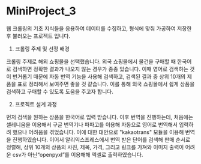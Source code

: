 # MiniProject_3

웹 크롤링의 기초 지식들을 응용하여 데이터를 수집하고, 형식에 맞춰 가공하여 저장한 후 불러오는 프로젝트 입니다.



1) 크롤링 주제 및 선정 배경

크롤링 주제로 해외 쇼핑몰을 선택했습니다. 외국 쇼핑몰에서 물건을 구매할 때 한국어로 검색하면 정확한 결과가 나오지 않는 경우가 종종 있습니다. 이때 영어로 검색하는 것이 번거롭기 때문에 자동 번역 기능을 사용해 검색하고, 검색된 결과 중 상위 10개의 제품을 표로 정리해서 보여주면 좋을 것 같습니다. 이를 통해 외국 쇼핑몰에서 쉽게 상품을 검색하고 구매할 수 있도록 도움을 주고자 합니다.



2) 프로젝트 설계 과정

먼저 검색을 원하는 상품을 한국어로 입력 받습니다.
이후 번역을 진행하는데, 처음에는 셀레니움을 이용해서 구글 번역기나 파파고를 이용해 자동으로 영어로 번역해서 입력하려 했으나 어려움을 겪었습니다. 이에 대한 대안으로 "kakaotrans" 모듈을 이용해 번역을 진행하였습니다.
이어서 알리익스프레스에서 번역 받은 단어를 검색해 판매 순서로 정렬해, 상위 10개의 상품의 사진, 제목, 가격, 그리고 링크를 가져와 이미지 출력이 어려운 csv가 아닌“openpyxl”를 이용해해 엑셀로 출력하였습니다.
